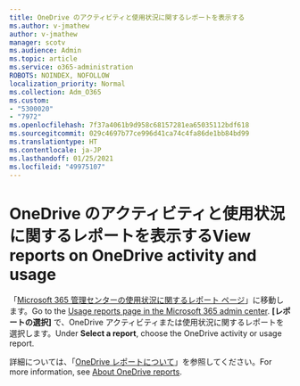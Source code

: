 ```yaml
---
title: OneDrive のアクティビティと使用状況に関するレポートを表示する
ms.author: v-jmathew
author: v-jmathew
manager: scotv
ms.audience: Admin
ms.topic: article
ms.service: o365-administration
ROBOTS: NOINDEX, NOFOLLOW
localization_priority: Normal
ms.collection: Adm_O365
ms.custom:
- "5300020"
- "7972"
ms.openlocfilehash: 7f37a4061b9d958c68157281ea65035112bdf618
ms.sourcegitcommit: 029c4697b77ce996d41ca74c4fa86de1bb84bd99
ms.translationtype: HT
ms.contentlocale: ja-JP
ms.lasthandoff: 01/25/2021
ms.locfileid: "49975107"
---
```

# <a name="view-reports-on-onedrive-activity-and-usage"></a><span data-ttu-id="1a671-102">OneDrive のアクティビティと使用状況に関するレポートを表示する</span><span class="sxs-lookup"><span data-stu-id="1a671-102">View reports on OneDrive activity and usage</span></span>

<span data-ttu-id="1a671-103">「[Microsoft 365 管理センターの使用状況に関するレポート ページ](https://admin.microsoft.com/AdminPortal/Home)」に移動します。</span><span class="sxs-lookup"><span data-stu-id="1a671-103">Go to the [Usage reports page in the Microsoft 365 admin center](https://admin.microsoft.com/AdminPortal/Home).</span></span> <span data-ttu-id="1a671-104">**[レポートの選択]** で、OneDrive アクティビティまたは使用状況に関するレポートを選択します。</span><span class="sxs-lookup"><span data-stu-id="1a671-104">Under **Select a report**, choose the OneDrive activity or usage report.</span></span>

<span data-ttu-id="1a671-105">詳細については、「[OneDrive レポートについて](https://go.microsoft.com/fwlink/?linkid=875239)」を参照してください。</span><span class="sxs-lookup"><span data-stu-id="1a671-105">For more information, see [About OneDrive reports](https://go.microsoft.com/fwlink/?linkid=875239).</span></span>
